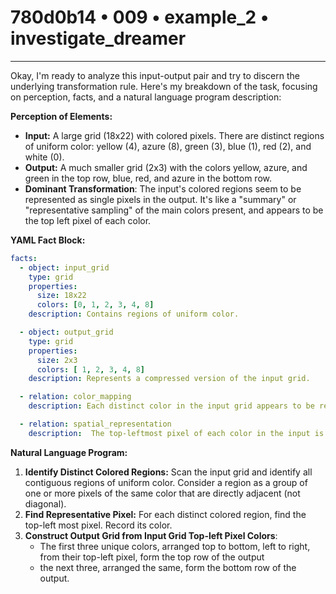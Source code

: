# 780d0b14 • 009 • example_2 • investigate_dreamer

---
Okay, I'm ready to analyze this input-output pair and try to discern the underlying transformation rule. Here's my breakdown of the task, focusing on perception, facts, and a natural language program description:

**Perception of Elements:**

*   **Input:** A large grid (18x22) with colored pixels. There are distinct regions of uniform color: yellow (4), azure (8), green (3), blue (1), red (2), and white (0).
*   **Output:** A much smaller grid (2x3) with the colors yellow, azure, and green in the top row, blue, red, and azure in the bottom row.
* **Dominant Transformation**: The input's colored regions seem to be represented as single pixels in the output. It's like a "summary" or "representative sampling" of the main colors present, and appears to be the top left pixel of each color.

**YAML Fact Block:**



```yaml
facts:
  - object: input_grid
    type: grid
    properties:
      size: 18x22
      colors: [0, 1, 2, 3, 4, 8]
    description: Contains regions of uniform color.

  - object: output_grid
    type: grid
    properties:
      size: 2x3
      colors: [ 1, 2, 3, 4, 8]
    description: Represents a compressed version of the input grid.

  - relation: color_mapping
    description: Each distinct color in the input grid appears to be represented by a single pixel in the output grid.

  - relation: spatial_representation
    description:  The top-leftmost pixel of each color in the input is chosen to represent that color, and those are arranged in a consistent 2x3 layout in output grid.

```



**Natural Language Program:**

1.  **Identify Distinct Colored Regions:** Scan the input grid and identify all contiguous regions of uniform color. Consider a region as a group of one or more pixels of the same color that are directly adjacent (not diagonal).
2.  **Find Representative Pixel:** For each distinct colored region, find the top-left most pixel. Record its color.
3.  **Construct Output Grid from Input Grid Top-left Pixel Colors**:
    *   The first three unique colors, arranged top to bottom, left to right, from their top-left pixel, form the top row of the output
    *   the next three, arranged the same, form the bottom row of the output.


